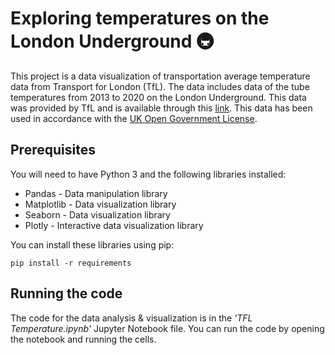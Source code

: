 # Exploring temperatures on the London Underground 🚇

This project is a data visualization of transportation average temperature data from Transport for London (TfL). The data includes data of the tube temperatures from 2013 to 2020 on the London Underground. This data was provided by TfL and is available through this [link](https://data.london.gov.uk/dataset/london-underground-average-monthly-temperatures). This data has been used in accordance with the [UK Open Government License](https://www.nationalarchives.gov.uk/doc/open-government-licence/version/3/).

## Prerequisites
You will need to have Python 3 and the following libraries installed:

- Pandas - Data manipulation library
- Matplotlib - Data visualization library
- Seaborn - Data visualization library
- Plotly - Interactive data visualization library

You can install these libraries using pip:

```
pip install -r requirements
```
## Running the code
The code for the data analysis & visualization is in the _'TFL Temperature.ipynb'_ Jupyter Notebook file. You can run the code by opening the notebook and running the cells.

